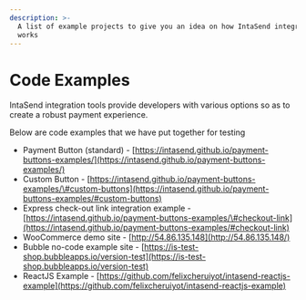```yaml
---
description: >-
  A list of example projects to give you an idea on how IntaSend integration
  works
---
```


# Code Examples

IntaSend integration tools provide developers with various options so as to create a robust payment experience.

Below are code examples that we have put together for testing

* Payment Button \(standard\) - [https://intasend.github.io/payment-buttons-examples/](https://intasend.github.io/payment-buttons-examples/)
* Custom Button - [https://intasend.github.io/payment-buttons-examples/\#custom-buttons](https://intasend.github.io/payment-buttons-examples/#custom-buttons)
* Express check-out link integration example - [https://intasend.github.io/payment-buttons-examples/\#checkout-link](https://intasend.github.io/payment-buttons-examples/#checkout-link) 
* WooCommerce demo site - [http://54.86.135.148](http://54.86.135.148/)
* Bubble no-code example site - [https://is-test-shop.bubbleapps.io/version-test](https://is-test-shop.bubbleapps.io/version-test)
* ReactJS Example - [https://github.com/felixcheruiyot/intasend-reactjs-example](https://github.com/felixcheruiyot/intasend-reactjs-example)

